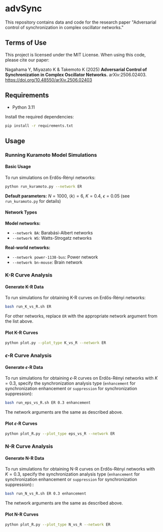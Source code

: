# advSync

This repository contains data and code for the research paper "Adversarial control of synchronization in complex oscillator networks."

## Terms of Use

This project is licensed under the MIT License. When using this code, please cite our paper:


Nagahama Y, Miyazato K & Takemoto K (2025) **Adversarial Control of Synchronization in Complex Oscillator Networks.** arXiv:2506.02403. https://doi.org/10.48550/arXiv.2506.02403

## Requirements

- Python 3.11

Install the required dependencies:

```bash
pip install -r requirements.txt
```

## Usage

### Running Kuramoto Model Simulations

#### Basic Usage

To run simulations on Erdős-Rényi networks:

```bash
python run_kuramoto.py --network ER
```

**Default parameters:** $N=1000$, $\langle k \rangle = 6$, $K=0.4$, $\epsilon=0.05$ (see `run_kuramoto.py` for details)

#### Network Types

**Model networks:**
- `--network BA`: Barabási-Albert networks
- `--network WS`: Watts-Strogatz networks

**Real-world networks:**
- `--network power-1138-bus`: Power network
- `--network bn-mouse`: Brain network

### K-R Curve Analysis

#### Generate K-R Data

To run simulations for obtaining K-R curves on Erdős-Rényi networks:

```bash
bash run_K_vs_R.sh ER
```

For other networks, replace `ER` with the appropriate network argument from the list above.

#### Plot K-R Curves

```bash
python plot.py --plot_type K_vs_R --network ER
```

### $\epsilon$-R Curve Analysis

#### Generate $\epsilon$-R Data

To run simulations for obtaining $\epsilon$-R curves on Erdős-Rényi networks with $K=0.3$, specify the synchronization analysis type (`enhancement` for synchronization enhancement or `suppression` for synchronization suppression):

```bash
bash run_eps_vs_R.sh ER 0.3 enhancement
```

The network arguments are the same as described above.

#### Plot $\epsilon$-R Curves

```bash
python plot_R.py --plot_type eps_vs_R --network ER
```

### N-R Curve Analysis

#### Generate N-R Data

To run simulations for obtaining N-R curves on Erdős-Rényi networks with $K=0.3$, specify the synchronization analysis type (`enhancement` for synchronization enhancement or `suppression` for synchronization suppression)::

```bash
bash run_N_vs_R.sh ER 0.3 enhancement
```

The network arguments are the same as described above.

#### Plot N-R Curves

```bash
python plot_R.py --plot_type N_vs_R --network ER
```
